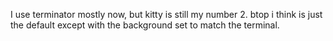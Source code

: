 I use terminator mostly now, but kitty is still my number 2. btop i think is just the default except with the background set to match the terminal.
